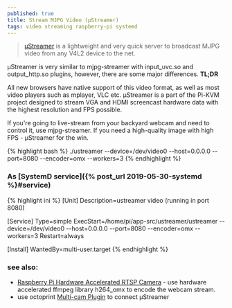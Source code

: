 ```yaml
---
published: true
title: Stream MJPG Video (µStreamer)
tags: video streaming raspberry-pi systemd
---
```

> [µStreamer](https://github.com/pikvm/ustreamer) is a lightweight and very quick server to broadcast MJPG video from any V4L2 device to the net. 

µStreamer is very similar to mjpg-streamer with input_uvc.so and output_http.so plugins, however, there are some major differences. **TL;DR**

All new browsers have native support of this video format, as well as most video players such as mplayer, VLC etc. µStreamer is a part of the Pi-KVM project designed to stream VGA and HDMI screencast hardware data with the highest resolution and FPS possible.

If you're going to live-stream from your backyard webcam and need to control it, use mjpg-streamer. If you need a high-quality image with high FPS - µStreamer for the win.

{% highlight bash %}
./ustreamer --device=/dev/video0 --host=0.0.0.0 --port=8080 --encoder=omx --workers=3
{% endhighlight %}


### As [SystemD service]({% post_url 2019-05-30-systemd %}#service)
{% highlight ini %}
[Unit]
Description=ustreamer video (running in port 8080)
 
[Service]
Type=simple
ExecStart=/home/pi/app-src/ustreamer/ustreamer --device=/dev/video0 --host=0.0.0.0 --port=8080 --encoder=omx --workers=3
Restart=always

[Install]
WantedBy=multi-user.target
{% endhighlight %}

### see also:
- [Raspberry Pi Hardware Accelerated RTSP Camera](https://codecalamity.com/raspberry-pi-hardware-accelerated-h264-webcam-security-camera/) - use hardware accelerated ffmpeg library h264_omx to encode the webcam stream.
- use octoprint [Multi-cam Plugin](https://plugins.octoprint.org/plugins/multicam/) to connect µStreamer 
